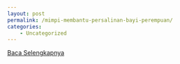 ```yaml
---
layout: post
permalink: /mimpi-membantu-persalinan-bayi-perempuan/
categories:
    - Uncategorized
---
```


[Baca Selengkapnya](/03)